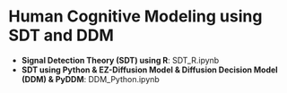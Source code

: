 # Human Cognitive Modeling using SDT and DDM


*   **Signal Detection Theory (SDT) using R**: SDT_R.ipynb
*   **SDT using Python & EZ-Diffusion Model & Diffusion Decision Model (DDM) & PyDDM**: DDM_Python.ipynb

<!-- Human Cognitive Modeling Workshop @ [Loop academy](https://loopacademy.io/) -->


